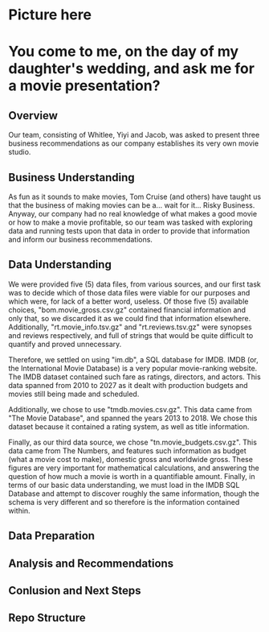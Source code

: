 # Picture here
# You come to me, on the day of my daughter's wedding, and ask me for a movie presentation?
## Overview

Our team, consisting of Whitlee, Yiyi and Jacob, was asked to present three business recommendations as our company establishes its very own movie studio.

## Business Understanding

As fun as it sounds to make movies, Tom Cruise (and others) have taught us that the business of making movies can be a... wait for it... Risky Business. Anyway, our company had no real knowledge of what makes a good movie or how to make a movie profitable, so our team was tasked with exploring data and running tests upon that data in order to provide that information and inform our business recommendations.

## Data Understanding

We were provided five (5) data files, from various sources, and our first task was to decide which of those data files were viable for our purposes and which were, for lack of a better word, useless. Of those five (5) available choices, "bom.movie_gross.csv.gz" contained financial information and only that, so we discarded it as we could find that information elsewhere. Additionally, "rt.movie_info.tsv.gz" and "rt.reviews.tsv.gz" were synopses and reviews respectively, and full of strings that would be quite difficult to quantify and proved unnecessary.

Therefore, we settled on using "im.db", a SQL database for IMDB. IMDB (or, the International Movie Database) is a very popular movie-ranking website. The IMDB dataset contained such fare as ratings, directors, and actors. This data spanned from 2010 to 2027 as it dealt with production budgets and movies still being made and scheduled.

Additionally, we chose to use "tmdb.movies.csv.gz". This data came from "The Movie Database", and spanned the years 2013 to 2018. We chose this dataset because it contained a rating system, as well as title information.

Finally, as our third data source, we chose "tn.movie_budgets.csv.gz". This data came from The Numbers, and features such information as budget (what a movie cost to make), domestic gross and worldwide gross. These figures are very important for mathematical calculations, and answering the question of how much a movie is worth in a quantifiable amount. Finally, in terms of our basic data understanding, we must load in the IMDB SQL Database and attempt to discover roughly the same information, though the schema is very different and so therefore is the information contained within.

## Data Preparation
## Analysis and Recommendations
## Conlusion and Next Steps
## Repo Structure
